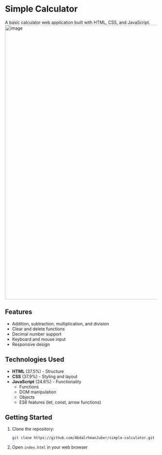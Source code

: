 # Simple Calculator

A basic calculator web application built with HTML, CSS, and JavaScript.
<img width="1918" height="905" alt="image" src="https://github.com/user-attachments/assets/5335d755-2bf3-4d10-a3e8-37fecb14714a" />


## Features

- Addition, subtraction, multiplication, and division
- Clear and delete functions
- Decimal number support
- Keyboard and mouse input
- Responsive design

## Technologies Used

- **HTML** (37.5%) - Structure
- **CSS** (37.9%) - Styling and layout
- **JavaScript** (24.6%) - Functionality
  - Functions
  - DOM manipulation
  - Objects
  - ES6 features (let, const, arrow functions)

## Getting Started

1. Clone the repository:
   ```bash
   git clone https://github.com/AbdalrhmanJuber/simple-calculator.git
   ```

2. Open `index.html` in your web browser
